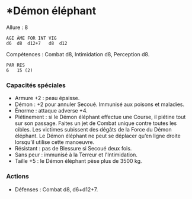 # *Démon éléphant

Allure : 8

	AGI	ÂME	FOR	INT	VIG
	d6	d8	d12+7	d8	d12

Compétences : Combat d8, Intimidation d8, Perception d8.

	PAR	RES
	6	15 (2)

### Capacités spéciales
- Armure +2 : peau épaisse.
- Démon : +2 pour annuler Secoué. Immunisé aux poisons et maladies.
- Énorme : attaque adverse +4.
- Piétinement : si le Démon éléphant effectue une Course, il piétine tout sur son passage. Faites un jet de Combat unique contre toutes les cibles. Les victimes subissent des dégâts de la Force du Démon éléphant. Le Démon éléphant ne peut se déplacer qu’en ligne droite lorsqu’il utilise cette manoeuvre.
- Résistant : pas de Blessure si Secoué deux fois.
- Sans peur : immunisé à la Terreur et l'Intimidation.
- Taille +5 : le Démon éléphant pèse plus de 3500 kg.


### Actions
- Défenses : Combat d8, d6+d12+7.


